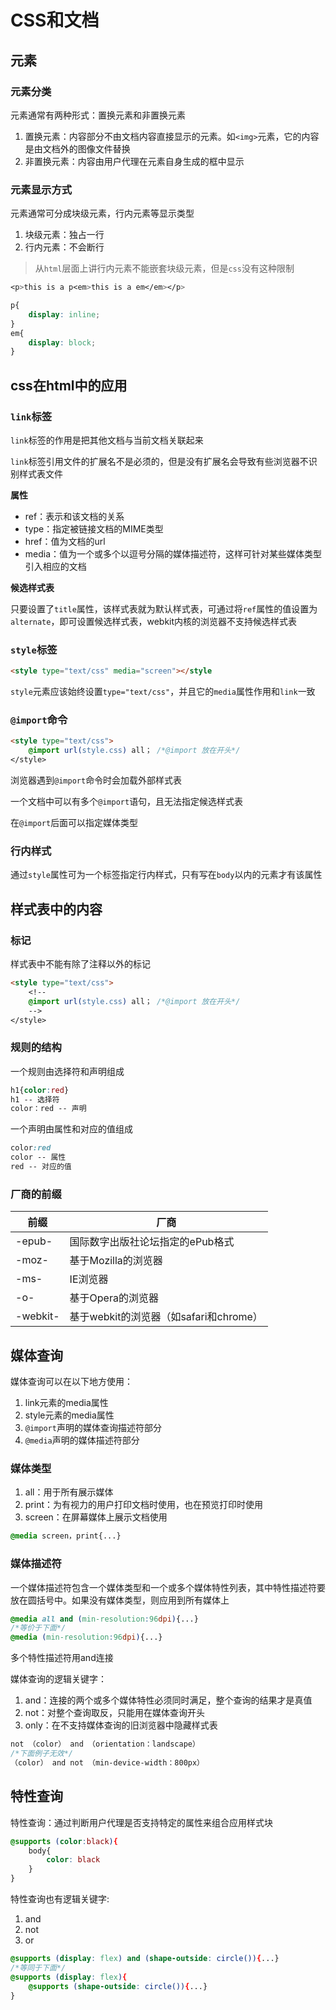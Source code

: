 # CSS和文档

## 元素

### 元素分类

元素通常有两种形式：置换元素和非置换元素

1. 置换元素：内容部分不由文档内容直接显示的元素。如`<img>`元素，它的内容是由文档外的图像文件替换
2. 非置换元素：内容由用户代理在元素自身生成的框中显示

### 元素显示方式

元素通常可分成块级元素，行内元素等显示类型

1. 块级元素：独占一行
2. 行内元素：不会断行



> 从`html`层面上讲行内元素不能嵌套块级元素，但是`css`没有这种限制

```css
<p>this is a p<em>this is a em</em></p>

p{
	display: inline;
}
em{
	display: block;
}
```

## css在html中的应用

### `link`标签

`link`标签的作用是把其他文档与当前文档关联起来

`link`标签引用文件的扩展名不是必须的，但是没有扩展名会导致有些浏览器不识别样式表文件

**属性**

- ref：表示和该文档的关系
- type：指定被链接文档的MIME类型
- href：值为文档的url
- media：值为一个或多个以逗号分隔的媒体描述符，这样可针对某些媒体类型引入相应的文档

**候选样式表**

只要设置了`title`属性，该样式表就为默认样式表，可通过将`ref`属性的值设置为`alternate`，即可设置候选样式表，webkit内核的浏览器不支持候选样式表

### `style`标签

```html
<style type="text/css" media="screen"></style
```

`style`元素应该始终设置`type="text/css"`，并且它的`media`属性作用和`link`一致

### `@import`命令

```html
<style type="text/css">
	@import url(style.css) all； /*@import 放在开头*/
</style>
```

浏览器遇到`@import`命令时会加载外部样式表

一个文档中可以有多个`@import`语句，且无法指定候选样式表

在`@import`后面可以指定媒体类型

### 行内样式

通过`style`属性可为一个标签指定行内样式，只有写在`body`以内的元素才有该属性

## 样式表中的内容

### 标记

样式表中不能有除了注释以外的标记

```html
<style type="text/css">
	<!--
	@import url(style.css) all； /*@import 放在开头*/
	-->
</style>
```

### 规则的结构

一个规则由选择符和声明组成

```css
h1{color:red}
h1 -- 选择符
color：red -- 声明
```

一个声明由属性和对应的值组成

```css
color:red
color -- 属性
red -- 对应的值
```

### 厂商的前缀

| 前缀     | 厂商                                   |
| -------- | -------------------------------------- |
| -epub-   | 国际数字出版社论坛指定的ePub格式       |
| -moz-    | 基于Mozilla的浏览器                    |
| -ms-     | IE浏览器                               |
| -o-      | 基于Opera的浏览器                      |
| -webkit- | 基于webkit的浏览器（如safari和chrome） |

## 媒体查询

媒体查询可以在以下地方使用：

1. link元素的media属性
2. style元素的media属性
3. `@import`声明的媒体查询描述符部分
4. `@media`声明的媒体描述符部分

### 媒体类型

1. all：用于所有展示媒体
2. print：为有视力的用户打印文档时使用，也在预览打印时使用
3. screen：在屏幕媒体上展示文档使用

```css
@media screen，print{...}
```

### 媒体描述符

一个媒体描述符包含一个媒体类型和一个或多个媒体特性列表，其中特性描述符要放在圆括号中。如果没有媒体类型，则应用到所有媒体上

```css
@media all and (min-resolution:96dpi){...}
/*等价于下面*/
@media (min-resolution:96dpi){...}
```

多个特性描述符用and连接

媒体查询的逻辑关键字：

1. and：连接的两个或多个媒体特性必须同时满足，整个查询的结果才是真值
2. not：对整个查询取反，只能用在媒体查询开头
3. only：在不支持媒体查询的旧浏览器中隐藏样式表

```css
not （color） and （orientation：landscape）
/*下面例子无效*/
（color） and not （min-device-width：800px）
```

## 特性查询

特性查询：通过判断用户代理是否支持特定的属性来组合应用样式块

```css
@supports (color:black){
	body{
		color: black
	}
}
```

特性查询也有逻辑关键字:

1. and
2. not
3. or

```css
@supports (display: flex) and (shape-outside: circle()){...}
/*等同于下面*/
@supports (display: flex){
	@supports (shape-outside: circle()){...}
}
```

